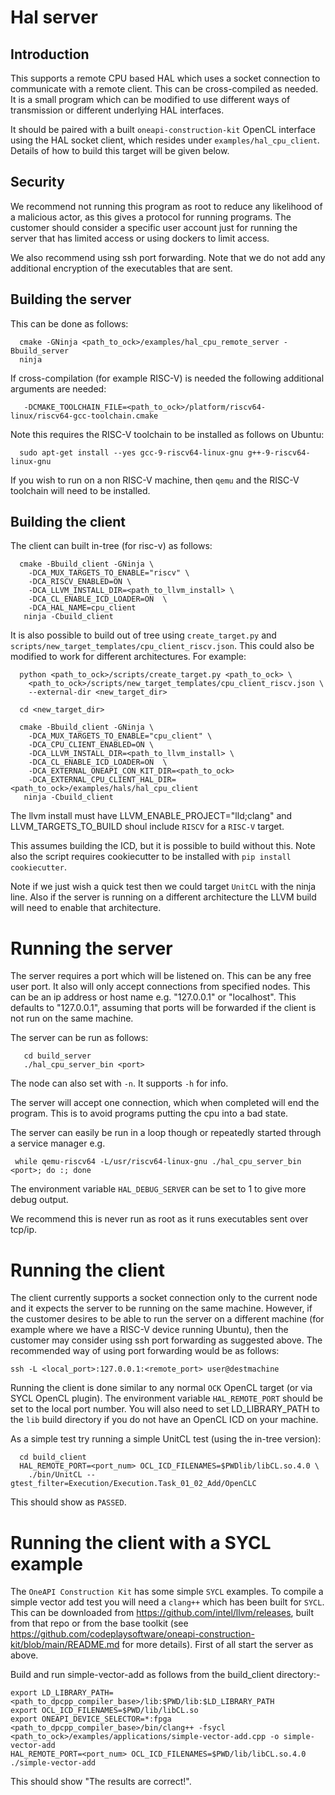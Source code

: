 # Hal server

## Introduction

This supports a remote CPU based HAL which uses a socket connection to
communicate with a remote client. This can be cross-compiled as needed. It is a
small program which can be modified to use different ways of
transmission or different underlying HAL interfaces.

It should be paired with a built `oneapi-construction-kit` OpenCL interface using
the HAL socket client, which resides under `examples/hal_cpu_client`. Details of
how to build this target will be given below.

## Security

We recommend not running this program as root to reduce any likelihood of a
malicious actor, as this gives a protocol for running programs. The customer
should consider a specific user account just for running the server that has
limited access or using dockers to limit access.

We also recommend using ssh port forwarding. Note that we do not add any
additional encryption of the executables that are sent.

## Building the server

This can be done as follows:

```
  cmake -GNinja <path_to_ock>/examples/hal_cpu_remote_server -Bbuild_server
  ninja
```

If cross-compilation (for example RISC-V) is needed the following additional arguments are needed:

```
   -DCMAKE_TOOLCHAIN_FILE=<path_to_ock>/platform/riscv64-linux/riscv64-gcc-toolchain.cmake
```

Note this requires the RISC-V toolchain to be installed as follows on Ubuntu:

```
  sudo apt-get install --yes gcc-9-riscv64-linux-gnu g++-9-riscv64-linux-gnu
```

If you wish to run on a non RISC-V machine, then `qemu` and the RISC-V toolchain will need to be installed.

## Building the client

The client can built in-tree (for risc-v) as follows:

```
  cmake -Bbuild_client -GNinja \
    -DCA_MUX_TARGETS_TO_ENABLE="riscv" \
    -DCA_RISCV_ENABLED=ON \
    -DCA_LLVM_INSTALL_DIR=<path_to_llvm_install> \
    -DCA_CL_ENABLE_ICD_LOADER=ON  \
    -DCA_HAL_NAME=cpu_client
   ninja -Cbuild_client
```

It is also possible to build out of tree using `create_target.py` and
`scripts/new_target_templates/cpu_client_riscv.json`. This could also be modified to work
for different architectures. For example:

```
  python <path_to_ock>/scripts/create_target.py <path_to_ock> \
    <path_to_ock>/scripts/new_target_templates/cpu_client_riscv.json \
    --external-dir <new_target_dir>

  cd <new_target_dir>

  cmake -Bbuild_client -GNinja \
    -DCA_MUX_TARGETS_TO_ENABLE="cpu_client" \
    -DCA_CPU_CLIENT_ENABLED=ON \
    -DCA_LLVM_INSTALL_DIR=<path_to_llvm_install> \
    -DCA_CL_ENABLE_ICD_LOADER=ON  \
    -DCA_EXTERNAL_ONEAPI_CON_KIT_DIR=<path_to_ock> 
    -DCA_EXTERNAL_CPU_CLIENT_HAL_DIR=<path_to_ock>/examples/hals/hal_cpu_client
   ninja -Cbuild_client
```

The llvm install must have LLVM_ENABLE_PROJECT="lld;clang" and
LLVM_TARGETS_TO_BUILD shoul include `RISCV` for a `RISC-V` target.

This assumes building the ICD, but it is possible to build without this. Note
also the script requires cookiecutter to be installed with `pip install
cookiecutter`.

Note if we just wish a quick test then we could target `UnitCL` with the ninja
line. Also if the server is running on a different architecture the LLVM build
will need to enable that architecture.

# Running the server

The server requires a port which will be listened on. This can be any free user
port. It also will only accept connections from specified nodes. This can be an
ip address or host name e.g. "127.0.0.1" or "localhost". This defaults to
"127.0.0.1", assuming that ports will be forwarded if the client is not run on
the same machine.

The server can be run as follows:

```
   cd build_server
   ./hal_cpu_server_bin <port>
```
The node can also set with `-n`. It supports `-h` for info.

The server will accept one connection, which when completed will end the
program. This is to avoid programs putting the cpu into a bad state.

The server can easily be run in a loop though or repeatedly started through a service manager e.g.

```
 while qemu-riscv64 -L/usr/riscv64-linux-gnu ./hal_cpu_server_bin <port>; do :; done
```

The environment variable `HAL_DEBUG_SERVER` can be set to 1 to give more debug output.

We recommend this is never run as root as it runs executables sent over tcp/ip.

# Running the client

The client currently supports a socket connection only to the current node and
it expects the server to be running on the same machine. However, if the
customer desires to be able to run the server on a different machine (for
example where we have a RISC-V device running Ubuntu), then the customer may
consider using ssh port forwarding as suggested above. The recommended way of
using port forwarding would be as follows:

```
ssh -L <local_port>:127.0.0.1:<remote_port> user@destmachine
```

Running the client is done similar to any normal `OCK` OpenCL target (or via
SYCL OpenCL plugin). The environment variable `HAL_REMOTE_PORT` should be set to
the local port number. You will also need to set LD_LIBRARY_PATH to
the `lib` build directory if you do not have an OpenCL ICD on your machine.

As a simple test try running a simple UnitCL test (using the in-tree version):

```
  cd build_client
  HAL_REMOTE_PORT=<port_num> OCL_ICD_FILENAMES=$PWDlib/libCL.so.4.0 \
    ./bin/UnitCL --gtest_filter=Execution/Execution.Task_01_02_Add/OpenCLC
```
This should show as `PASSED`.

# Running the client with a SYCL example

The `OneAPI Construction Kit` has some simple `SYCL` examples. To compile a
simple vector add test you will need a `clang++` which has been built for
`SYCL`. This can be downloaded from https://github.com/intel/llvm/releases,
built from that repo or from the base toolkit (see
https://github.com/codeplaysoftware/oneapi-construction-kit/blob/main/README.md
for more details). First of all start the server as above.

Build and run simple-vector-add as follows from the build_client directory:-

```
export LD_LIBRARY_PATH=<path_to_dpcpp_compiler_base>/lib:$PWD/lib:$LD_LIBRARY_PATH
export OCL_ICD_FILENAMES=$PWD/lib/libCL.so
export ONEAPI_DEVICE_SELECTOR=*:fpga
<path_to_dpcpp_compiler_base>/bin/clang++ -fsycl <path_to_ock>/examples/applications/simple-vector-add.cpp -o simple-vector-add
HAL_REMOTE_PORT=<port_num> OCL_ICD_FILENAMES=$PWD/lib/libCL.so.4.0 ./simple-vector-add
```

This should show "The results are correct!".
